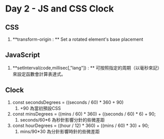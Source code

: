 # Day 2 - JS and CSS Clock

## CSS

1. **transform-origin : ** Set a rotated element's base placement

## JavaScript

1. **setInterval(code,millisec[,"lang"]) : ** 可按照指定的周期（以毫秒來記）來設定函數會計算表達式。

## Clock

1. const secondsDegrees = ((seconds / 60) * 360 + 90)
    1. +90 為當初預設CSS
2. const minsDegrees = ((mins / 60) * 360) + ((seconds / 60) * 6) + 90;
    1. seconds/60*6 為秒針影響分針的些微差距
3. const hourDegrees = ((hour / 12) * 360) + ((mins / 60) * 30) + 90;
    1. mins/90*30 為分針影響時針的些微差距
